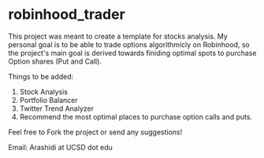 # robinhood_trader

This project was meant to create a template for stocks analysis. My personal goal is to be able to trade options algorithmicly on Robinhood, so the project's main goal is derived towards finiding optimal spots to purchase Option shares (Put and Call). 

Things to be added:
  1. Stock Analysis
  2. Portfolio Balancer
  3. Twitter Trend Analyzer
  4. Recommend the most optimal places to purchase option calls and puts.

Feel free to Fork the project or send any suggestions!


Email: Arashidi at UCSD dot edu
